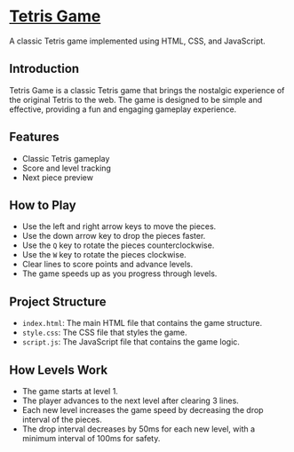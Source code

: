# [Tetris Game](https://guitarsetgo.github.io/Tetris-Game/)

A classic Tetris game implemented using HTML, CSS, and JavaScript.

## Introduction

Tetris Game is a classic Tetris game that brings the nostalgic experience of the original Tetris to the web. The game is designed to be simple and effective, providing a fun and engaging gameplay experience.

## Features

- Classic Tetris gameplay
- Score and level tracking
- Next piece preview

## How to Play

- Use the left and right arrow keys to move the pieces.
- Use the down arrow key to drop the pieces faster.
- Use the `Q` key to rotate the pieces counterclockwise.
- Use the `W` key to rotate the pieces clockwise.
- Clear lines to score points and advance levels.
- The game speeds up as you progress through levels.

## Project Structure

- `index.html`: The main HTML file that contains the game structure.
- `style.css`: The CSS file that styles the game.
- `script.js`: The JavaScript file that contains the game logic.

## How Levels Work

- The game starts at level 1.
- The player advances to the next level after clearing 3 lines.
- Each new level increases the game speed by decreasing the drop interval of the pieces.
- The drop interval decreases by 50ms for each new level, with a minimum interval of 100ms for safety.
